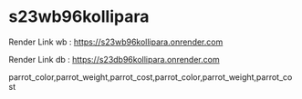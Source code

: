 # s23wb96kollipara

Render Link wb : https://s23wb96kollipara.onrender.com

Render Link db : https://s23db96kollipara.onrender.com 

parrot_color,parrot_weight,parrot_cost,parrot_color,parrot_weight,parrot_cost